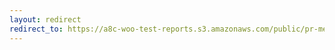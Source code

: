 ```yaml
---
layout: redirect
redirect_to: https://a8c-woo-test-reports.s3.amazonaws.com/public/pr-merge/38238/api/index.html
---
```

